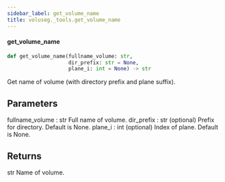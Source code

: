 ```yaml
---
sidebar_label: get_volume_name
title: voluseg._tools.get_volume_name
---
```


#### get\_volume\_name

```python
def get_volume_name(fullname_volume: str,
                    dir_prefix: str = None,
                    plane_i: int = None) -> str
```

Get name of volume (with directory prefix and plane suffix).

Parameters
----------
fullname_volume : str
    Full name of volume.
dir_prefix : str (optional)
    Prefix for directory. Default is None.
plane_i : int (optional)
    Index of plane. Default is None.

Returns
-------
str
    Name of volume.

